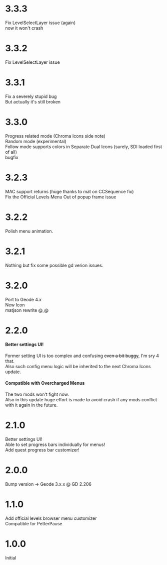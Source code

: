 # 3.3.3
Fix LevelSelectLayer issue (again)  
now it won't crash

# 3.3.2
Fix LevelSelectLayer issue  
  
# 3.3.1
Fix a severely stupid bug  
But actually it's still broken  
  
# 3.3.0
Progress related mode (Chroma Icons side note)  
Random mode (experimental)  
Follow mode supports colors in Separate Dual Icons (surely, SDI loaded first of all)  
bugfix  

# 3.2.3
MAC support returns (huge thanks to mat on CCSequence fix)  
Fix the Official Levels Menu Out of popup frame issue  

# 3.2.2
Polish menu animation.

# 3.2.1
Nothing but fix some possible gd verion issues.  

# 3.2.0
Port to Geode 4.x  
New Icon  
matjson rewrite @_@  

# 2.2.0
#### <cy>Better settings UI!</c>
Former setting UI is too complex and confusing ~~even a bit buggy~~, I'm sry 4 that.  
Also such config menu logic will be inherited to the next Chroma Icons update.
#### <cy>Compatible with Overcharged Menus</c>
The two mods won't fight now.  
Also in this update huge effort is made to avoid crash if any mods conflict with it again in the future.

# 2.1.0
Better settings UI!  
Able to set progress bars individually for menus!  
Add quest progress bar customizer!  

# 2.0.0
Bump version -> Geode 3.x.x @ GD 2.206  

# 1.1.0
Add official levels browser menu customizer  
Compatible for PetterPause  

# 1.0.0
Initial